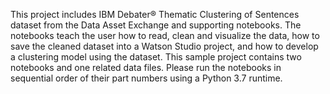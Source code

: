 This project includes IBM Debater® Thematic Clustering of Sentences dataset from the Data Asset Exchange and supporting notebooks. The notebooks teach the user how to read, clean and visualize the data, how to save the cleaned dataset into a Watson Studio project, and how to develop a clustering model using the dataset. This sample project contains two notebooks and one related data files. Please run the notebooks in sequential order of their part numbers using a Python 3.7 runtime.
